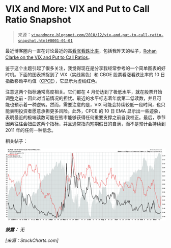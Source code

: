 <!--yml

类别：未分类

日期：2024-05-18 16:56:14

-->

# VIX and More: VIX and Put to Call Ratio Snapshot

> 来源：[`vixandmore.blogspot.com/2010/12/vix-and-put-to-call-ratio-snapshot.html#0001-01-01`](http://vixandmore.blogspot.com/2010/12/vix-and-put-to-call-ratio-snapshot.html#0001-01-01)

最近博客圈内一直在讨论最近的高[看涨看跌比率](http://vixandmore.blogspot.com/search/label/put%20to%20call)，包括我昨天的帖子，[Rohan Clarke on the VIX and Put to Call Ratios](http://vixandmore.blogspot.com/2010/12/rohan-clarke-on-vix-and-put-to-call.html)。

鉴于这个主题引起了很多关注，我觉得现在是分享我经常参考的一个简单图表的好时机。下面的图表捕捉到了 VIX（实线黑色）和 CBOE 股票看涨看跌比率的 10 日指数移动平均值（[CPCE](http://vixandmore.blogspot.com/search/label/CPCE)），它显示为虚线红色。

注意这两个指标通常高度相关。它们都在 4 月份达到了极低水平，就在股票开始调整之前 - 因此对当前情况的担忧。最近的水平标志着年度第二低读数，并且可能也预示着一种逆转。然而，需要注意的是，VIX 可能会持续较低一段时间，也只能表明投资者愿意承担更多风险。此外，CPCE 的 10 日 EMA 显示出一些迹象，表明最近的极端读数可能在熊市能够获得任何重要支撑之前自我校正。最后，季节因素往往会扭曲这两个指标，并且通常指向短期假日的自满，而不是预计会持续到 2011 年的任何一种信念。

相关帖子：

![](img/0fc633aad0de6f5879460288aec895cd.png)

***披露：*** *无*

*[来源：StockCharts.com]*
